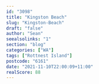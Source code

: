 ```yaml
---
id: "3098"
title: "Kingston Beach"
slug: "Kingston-Beach"
draft: "false"
author: "Sean"
seealsolinks: "1"
section: "blog"
categories: ["WA"]
tags: ["Rottnest Island"]
postcode: "6161"
date: "2021-11-10T22:00:09+11:00"
realScore: 88
---
```

